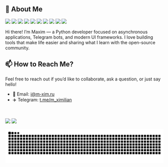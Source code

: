 ## 💫 About Me
<img src="https://img.shields.io/badge/Python-3776AB?logo=python&logoColor=white" /> <img src="https://img.shields.io/badge/Jinja-2B2B2B?logo=jinja&logoColor=white" /> <img src="https://img.shields.io/badge/Flet-000000?logo=flutter&logoColor=white" /> <img src="https://img.shields.io/badge/aiogram-2CA5E0?logo=telegram&logoColor=white" /> <img src="https://img.shields.io/badge/aiohttp-808080?logo=python&logoColor=white" /> <img src="https://img.shields.io/badge/asyncio-005571?logo=python&logoColor=white" /> <img src="https://img.shields.io/badge/Figma-2B2B2B?logo=figma&logoColor=white" /> <img src="https://img.shields.io/badge/PyQT-green?logo=qt&logoColor=white" /> <img src="https://img.shields.io/badge/docker-1D63ED?logo=docker&logoColor=white" /> <img src="https://img.shields.io/badge/CI-CD-43B02A?logo=githubactions&logoColor=white" />

Hi there! I’m Maxim — a Python developer focused on asynchronous applications, Telegram bots, and modern UI frameworks. I love building tools that make life easier and sharing what I learn with the open-source community.

## 📫 How to Reach Me?

Feel free to reach out if you’d like to collaborate, ask a question, or just say hello!  
- 📧 Email: i@m-xim.ru
- ✈️ Telegram: [t.me/m_ximilian](https://t.me/m_ximilian)


<br>

<img src="https://github-readme-stats.vercel.app/api?username=m-xim&show_icons=true&theme=dark" width="40%" /> <img src="https://streak-stats.demolab.com/?user=m-xim&theme=dark" width="43%" />

<picture>
  <source media="(prefers-color-scheme: dark)" srcset="https://raw.githubusercontent.com/m-xim/m-xim/output/github-contribution-grid-snake-dark.svg">
  <source media="(prefers-color-scheme: light)" srcset="https://raw.githubusercontent.com/m-xim/m-xim/output/github-contribution-grid-snake.svg">
  <img alt="github contribution grid snake animation" src="https://raw.githubusercontent.com/m-xim/m-xim/output/github-contribution-grid-snake.svg">
</picture>
